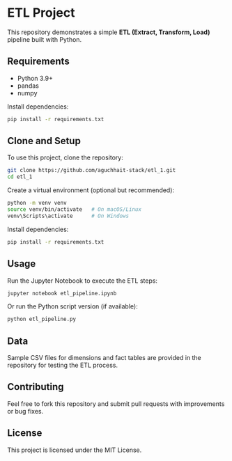 # ETL Project

This repository demonstrates a simple **ETL (Extract, Transform, Load)** pipeline built with Python.

## Requirements

* Python 3.9+
* pandas
* numpy

Install dependencies:

```bash
pip install -r requirements.txt
```

## Clone and Setup

To use this project, clone the repository:

```bash
git clone https://github.com/aguchhait-stack/etl_1.git
cd etl_1
```

Create a virtual environment (optional but recommended):

```bash
python -m venv venv
source venv/bin/activate   # On macOS/Linux
venv\Scripts\activate      # On Windows
```

Install dependencies:

```bash
pip install -r requirements.txt
```

## Usage

Run the Jupyter Notebook to execute the ETL steps:

```bash
jupyter notebook etl_pipeline.ipynb
```

Or run the Python script version (if available):

```bash
python etl_pipeline.py
```

## Data

Sample CSV files for dimensions and fact tables are provided in the repository for testing the ETL process.

## Contributing

Feel free to fork this repository and submit pull requests with improvements or bug fixes.

## License

This project is licensed under the MIT License.
